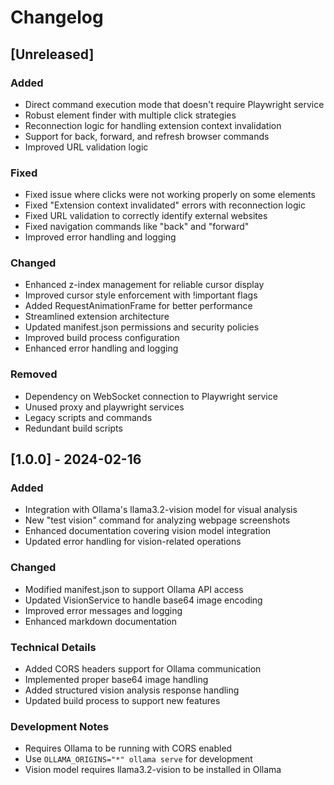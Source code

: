# Changelog

## [Unreleased]
### Added
- Direct command execution mode that doesn't require Playwright service
- Robust element finder with multiple click strategies
- Reconnection logic for handling extension context invalidation
- Support for back, forward, and refresh browser commands
- Improved URL validation logic

### Fixed
- Fixed issue where clicks were not working properly on some elements
- Fixed "Extension context invalidated" errors with reconnection logic
- Fixed URL validation to correctly identify external websites
- Fixed navigation commands like "back" and "forward"
- Improved error handling and logging

### Changed
- Enhanced z-index management for reliable cursor display
- Improved cursor style enforcement with !important flags
- Added RequestAnimationFrame for better performance
- Streamlined extension architecture
- Updated manifest.json permissions and security policies
- Improved build process configuration
- Enhanced error handling and logging

### Removed
- Dependency on WebSocket connection to Playwright service
- Unused proxy and playwright services
- Legacy scripts and commands
- Redundant build scripts

## [1.0.0] - 2024-02-16

### Added
- Integration with Ollama's llama3.2-vision model for visual analysis
- New "test vision" command for analyzing webpage screenshots
- Enhanced documentation covering vision model integration
- Updated error handling for vision-related operations

### Changed
- Modified manifest.json to support Ollama API access
- Updated VisionService to handle base64 image encoding
- Improved error messages and logging
- Enhanced markdown documentation

### Technical Details
- Added CORS headers support for Ollama communication
- Implemented proper base64 image handling
- Added structured vision analysis response handling
- Updated build process to support new features

### Development Notes
- Requires Ollama to be running with CORS enabled
- Use `OLLAMA_ORIGINS="*" ollama serve` for development
- Vision model requires llama3.2-vision to be installed in Ollama